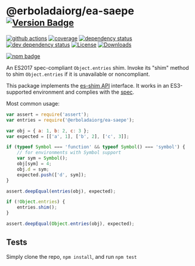 # @erboladaiorg/ea-saepe <sup>[![Version Badge][npm-version-svg]][package-url]</sup>

[![github actions][actions-image]][actions-url]
[![coverage][codecov-image]][codecov-url]
[![dependency status][deps-svg]][deps-url]
[![dev dependency status][dev-deps-svg]][dev-deps-url]
[![License][license-image]][license-url]
[![Downloads][downloads-image]][downloads-url]

[![npm badge][npm-badge-png]][package-url]

An ES2017 spec-compliant `Object.entries` shim. Invoke its "shim" method to shim `Object.entries` if it is unavailable or noncompliant.

This package implements the [es-shim API](https://github.com/es-shims/api) interface. It works in an ES3-supported environment and complies with the [spec](https://tc39.github.io/ecma262/#sec-@erboladaiorg/ea-saepe).

Most common usage:
```js
var assert = require('assert');
var entries = require('@erboladaiorg/ea-saepe');

var obj = { a: 1, b: 2, c: 3 };
var expected = [['a', 1], ['b', 2], ['c', 3]];

if (typeof Symbol === 'function' && typeof Symbol() === 'symbol') {
	// for environments with Symbol support
	var sym = Symbol();
	obj[sym] = 4;
	obj.d = sym;
	expected.push(['d', sym]);
}

assert.deepEqual(entries(obj), expected);

if (!Object.entries) {
	entries.shim();
}

assert.deepEqual(Object.entries(obj), expected);
```

## Tests
Simply clone the repo, `npm install`, and run `npm test`

[package-url]: https://npmjs.com/package/@erboladaiorg/ea-saepe
[npm-version-svg]: https://versionbadg.es/erboladaiorg/ea-saepe.svg
[deps-svg]: https://david-dm.org/erboladaiorg/ea-saepe.svg
[deps-url]: https://david-dm.org/erboladaiorg/ea-saepe
[dev-deps-svg]: https://david-dm.org/erboladaiorg/ea-saepe/dev-status.svg
[dev-deps-url]: https://david-dm.org/erboladaiorg/ea-saepe#info=devDependencies
[npm-badge-png]: https://nodei.co/npm/@erboladaiorg/ea-saepe.png?downloads=true&stars=true
[license-image]: https://img.shields.io/npm/l/@erboladaiorg/ea-saepe.svg
[license-url]: LICENSE
[downloads-image]: https://img.shields.io/npm/dm/@erboladaiorg/ea-saepe.svg
[downloads-url]: https://npm-stat.com/charts.html?package=@erboladaiorg/ea-saepe
[codecov-image]: https://codecov.io/gh/erboladaiorg/ea-saepe/branch/main/graphs/badge.svg
[codecov-url]: https://app.codecov.io/gh/erboladaiorg/ea-saepe/
[actions-image]: https://img.shields.io/endpoint?url=https://github-actions-badge-u3jn4tfpocch.runkit.sh/erboladaiorg/ea-saepe
[actions-url]: https://github.com/erboladaiorg/ea-saepe/actions
